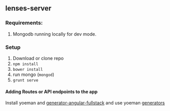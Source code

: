## lenses-server

### Requirements:
1. Mongodb running locally for dev mode.

### Setup
1. Download or clone repo
2. <code>npm install</code>
3. <code>bower install</code>
4. run mongo (<code>mongod</code>)
5. <code>grunt serve</code>

#### Adding Routes or API endpoints to the app

Install yoeman and [generator-angular-fullstack](https://github.com/DaftMonk/generator-angular-fullstack) and use yoeman [generators](https://github.com/DaftMonk/generator-angular-fullstack#generators) 
